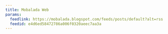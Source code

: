 ```yaml
---
title: Mobalada Web
params:
  feedlink: https://mobalada.blogspot.com/feeds/posts/default?alt=rss
  feedid: e4d6ed58472786a006f0320aeec7aa3a
---
```

